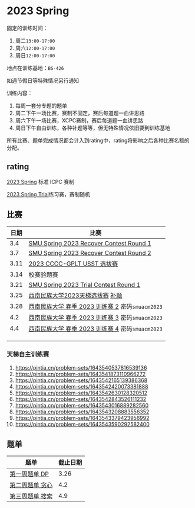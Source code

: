# 2023 Spring

固定的训练时间：

1. 周二`13:00-17:00`
2. 周六`12:00-17:00`
3. 周日`12:00-17:00`

地点在训练基地：`BS-426`

如遇节假日等特殊情况另行通知

训练内容：

1. 每周一套分专题的题单
2. 周二下午一场比赛，赛制不固定，赛后每道题一血讲思路
3. 周六下午一场比赛，XCPC赛制，赛后每道题一血讲思路
4. 周日下午自由训练，各种补题等等，但无特殊情况依旧要到训练基地

所有比赛、题单完成情况都会计入到rating中，rating将影响之后各种比赛名额的分配。

## rating

[2023 Spring]() 标准 ICPC 赛制

[2023 Spring Trial](https://codeforces.com/group/L9GOcnr1dm/customrating/4874)练习赛，赛制随机

## 比赛

| 日期 | 比赛                                                         |
| ---- | ------------------------------------------------------------ |
| 3.4  | [SMU Spring 2023 Recover Contest Round 1](https://codeforces.com/group/L9GOcnr1dm/contest/430647) |
| 3.7  | [SMU Spring 2023 Recover Contest Round 2](https://vjudge.net/contest/545810) |
| 3.11 | [2023 CCCC-GPLT USST 选拔赛](https://ac.nowcoder.com/acm/contest/52244) |
| 3.14 | 校赛验题赛                                                   |
| 3.21 | [SMU Spring 2023 Trial Contest Round 1](https://codeforces.com/group/L9GOcnr1dm/contest/429882) |
| 3.25 | [西南民族大学2023天梯选拔赛](https://pintia.cn/problem-sets/1638703120731238400)       [补题](https://pintia.cn/problem-sets/1639542842588291072) |
| 3.28 | [西南民族大学 春季 2023 训练赛 2](https://www.nowcoder.com/acm/contest/54281) 密码`smuacm2023` |
| 4.2  | [西南民族大学 春季 2023 训练赛 3](https://www.nowcoder.com/acm/contest/54284) 密码`smuacm2023` |
| 4.4  | [西南民族大学 春季 2023 训练赛 4](https://ac.nowcoder.com/acm/contest/55166) 密码`smuacm2023` |
|      |                                                              |
|      |                                                              |
|      |                                                              |

### 天梯自主训练赛

1.  <https://pintia.cn/problem-sets/1643540537816539136>
2.  <https://pintia.cn/problem-sets/1643541873110966272>
3.  <https://pintia.cn/problem-sets/1643542165139386368>
4.  <https://pintia.cn/problem-sets/1643542420073381888>
5.  <https://pintia.cn/problem-sets/1643542630128320512>
6.  <https://pintia.cn/problem-sets/1643542843526111232>
7.  <https://pintia.cn/problem-sets/1643543016889282560>
8.  <https://pintia.cn/problem-sets/1643543208883556352>
9.  <https://pintia.cn/problem-sets/1643543379423956992>
10.  <https://pintia.cn/problem-sets/1643543590292582400>



## 题单



| 题单                                               | 截止日期 |
| -------------------------------------------------- | -------- |
| [第一周题单 DP](https://vjudge.net/article/3518)   | 3.26     |
| [第二周题单 贪心](https://vjudge.net/article/3518) | 4.2      |
| [第三周题单 搜索](https://vjudge.net/article/3518) | 4.9      |






